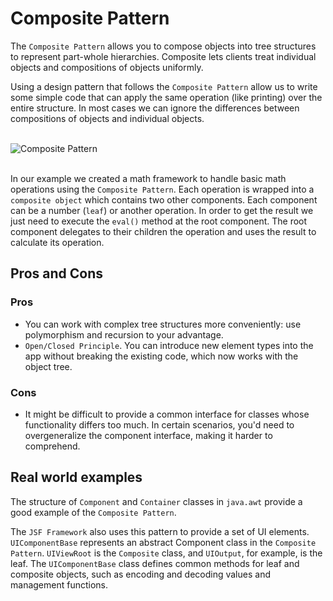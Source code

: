 Composite Pattern
======================

The `Composite Pattern` allows you to compose objects into tree structures to represent part-whole hierarchies.
Composite lets clients treat individual objects and compositions of objects uniformly.

Using a design pattern that follows the `Composite Pattern` allow us to write some simple code that can apply the same
operation (like printing) over the entire structure. In most cases we can ignore the differences between 
compositions of objects and individual objects.

<br />![Composite Pattern ](http://www.java2novice.com/images/composite.png)<br /><br />

In our example we created a math framework to handle basic math operations using the `Composite Pattern`. Each operation 
is wrapped into a `composite object` which contains two other components. Each component can be a number (`leaf`) or another 
operation. In order to get the result we just need to execute the `eval()` method at the root component. 
The root component delegates to their children the operation and uses the result to calculate its operation.

## Pros and Cons

### Pros

+ You can work with complex tree structures more conveniently: use polymorphism and recursion to your advantage.
+ `Open/Closed Principle`. You can introduce new element types into the app without breaking the existing code, which now
works with the object tree.

### Cons

+ It might be difficult to provide a common interface for classes whose functionality differs too much. In certain 
scenarios, you'd need to overgeneralize the component interface, making it harder to comprehend.

## Real world examples

The structure of `Component` and `Container` classes in `java.awt` provide a good example of the `Composite Pattern`.

The `JSF Framework` also uses this pattern to provide a set of UI elements. `UIComponentBase` represents an abstract
Component class in the `Composite Pattern`. `UIViewRoot` is the `Composite` class, and `UIOutput`, for example, is the
leaf. The `UIComponentBase` class defines common methods for leaf and composite objects, such as encoding and decoding 
values and management functions.
